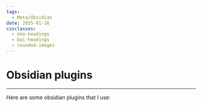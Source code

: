 ```yaml
---
tags:
  - Meta/Obsidian
date: 2025-01-16
cssclasses:
  - neo-headings
  - bai-headings
  - rounded-images
---
```

# Obsidian plugins
***
Here are some obsidian plugins that I use:

